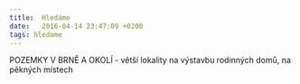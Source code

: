 ```yaml
---
title:  Hledáme
date:   2016-04-14 23:47:09 +0200
tags: hledame
---
```


POZEMKY V BRNĚ A OKOLÍ - větší lokality na výstavbu rodinných domů, na pěkných místech 

